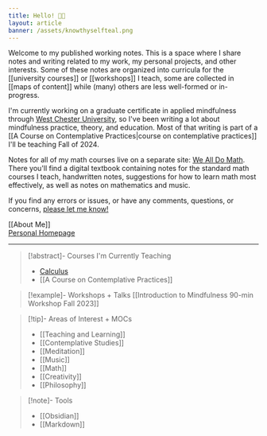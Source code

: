 ```yaml
---
title: Hello! 👋🏼
layout: article
banner: /assets/knowthyselfteal.png
---
```

Welcome to my published working notes. This is a space where I share notes and writing related to my work, my personal projects, and other interests. Some of these notes are organized into curricula for the [[university courses]] or [[workshops]] I teach, some are collected in [[maps of content]] while (many) others are less well-formed or in-progress. 

I'm currently working on a graduate certificate in applied mindfulness through [West Chester University](https://www.wcupa.edu/healthSciences/contemplativeStudies/), so I've been writing a lot about mindfulness practice, theory, and education. Most of that writing is part of a [[A Course on Contemplative Practices|course on contemplative practices]] I'll be teaching Fall of 2024. 

Notes for all of my math courses live on a separate site: [We All Do Math](https://wealldomath.com). There you'll find a digital textbook containing notes for the standard math courses I teach, handwritten notes, suggestions for how to learn math most effectively, as well as notes on mathematics and music.  

If you find any errors or issues, or have any comments, questions, or concerns, [please let me know!](mailto:papadopoulos.dimitri@gmail.com) 

[[About Me]]   
[Personal Homepage](https://dimitripapadopoulos.com)

---

> [!abstract]- Courses I'm Currently Teaching
> - [Calculus](https://wealldomath.com)
> - [[A Course on Contemplative Practices]] 

> [!example]- Workshops + Talks
> [[Introduction to Mindfulness 90-min Workshop Fall 2023]]

> [!tip]- Areas of Interest + MOCs
> - [[Teaching and Learning]]
> - [[Contemplative Studies]]
> - [[Meditation]]
> - [[Music]]
> - [[Math]]
> - [[Creativity]]
> - [[Philosophy]]

> [!note]- Tools
> - [[Obsidian]]
> - [[Markdown]]

